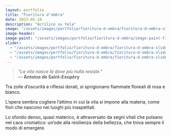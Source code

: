 ```yaml
---
layout: portfolio
title: "Fioritura d'ombra"
date: 2023-05-10
description: "Acrilico su tela"
image: "/assets/images/portfolio/fioritura-d-ombra/fioritura-d-ombra-v1.jpg"
image-header:
image-paint: "/assets/images/portfolio/fioritura-d-ombra/image-paint-fioritura-d-ombra-v1.jpg"
slider:
  - "/assets/images/portfolio/fioritura-d-ombra/fioritura-d-ombra-slide-1.jpg"
  - "/assets/images/portfolio/fioritura-d-ombra/fioritura-d-ombra-slide-2.jpg"
  - "/assets/images/portfolio/fioritura-d-ombra/fioritura-d-ombra-slide-3.jpg"
---
```


> *“La vita nasce là dove più nulla resiste.”*  
> — **Antoine de Saint-Exupéry**

  
Tra zolle d’oscurità e riflessi dorati, si sprigionano fiammate floreali di rosa e bianco. 

L’opera sembra cogliere l’attimo in cui la vita si impone alla materia, come fiori che nascono nei luoghi più inaspettati.

Lo sfondo denso, quasi materico, è attraversato da segni vitali che pulsano nel caos cromatico: un’ode alla resilienza della bellezza, che trova sempre il modo di emergere.  
